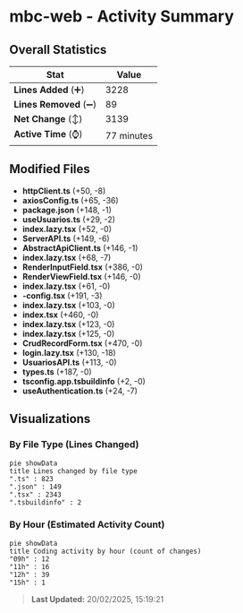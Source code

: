 # mbc-web - Activity Summary 

## Overall Statistics

| Stat                   | Value                                                             |
| ---------------------- | ----------------------------------------------------------------- |
| **Lines Added** (➕)   | 3228                                          |
| **Lines Removed** (➖) | 89                                        |
| **Net Change** (↕)    | 3139                |
| **Active Time** (⌚)   | 77 minutes |


## Modified Files
- **httpClient.ts** (+50, -8)
- **axiosConfig.ts** (+65, -36)
- **package.json** (+148, -1)
- **useUsuarios.ts** (+29, -2)
- **index.lazy.tsx** (+52, -0)
- **ServerAPI.ts** (+149, -6)
- **AbstractApiClient.ts** (+146, -1)
- **index.lazy.tsx** (+68, -7)
- **RenderInputField.tsx** (+386, -0)
- **RenderViewField.tsx** (+146, -0)
- **index.lazy.tsx** (+61, -0)
- **-config.tsx** (+191, -3)
- **index.lazy.tsx** (+103, -0)
- **index.tsx** (+460, -0)
- **index.lazy.tsx** (+123, -0)
- **index.lazy.tsx** (+125, -0)
- **CrudRecordForm.tsx** (+470, -0)
- **login.lazy.tsx** (+130, -18)
- **UsuariosAPI.ts** (+113, -0)
- **types.ts** (+187, -0)
- **tsconfig.app.tsbuildinfo** (+2, -0)
- **useAuthentication.ts** (+24, -7)

## Visualizations

### By File Type (Lines Changed)

```mermaid
pie showData
title Lines changed by file type
".ts" : 823
".json" : 149
".tsx" : 2343
".tsbuildinfo" : 2
```

### By Hour (Estimated Activity Count)

```mermaid
pie showData
title Coding activity by hour (count of changes)
"09h" : 12
"11h" : 16
"12h" : 39
"15h" : 1
```


> **Last Updated:** 20/02/2025, 15:19:21